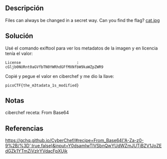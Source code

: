 ## Descripción
Files can always be changed in a secret way. Can you find the flag? [cat.jpg](https://mercury.picoctf.net/static/c28a959c5605d5f67480d5dd3a77f302/cat.jpg)
## Solución
Usé el comando exiftool para ver los metadatos de la imagen y en licencia tenía el valor:
```
License                         : cGljb0NURnt0aGVfbTN0YWRhdGFfMXNfbW9kaWZpZWR9
```
Copié y pegue el valor en ciberchef y me dio la llave:
```
picoCTF{the_m3tadata_1s_modified}
```
## Notas
ciberchef
receta: From Base64
## Referencias
https://gchq.github.io/CyberChef/#recipe=From_Base64('A-Za-z0-9%2B/%3D',true,false)&input=Y0dsamIwTlVSbnQwYUdWZmJUTjBZV1JoZEdGZk1YTmZiVzlrYVdacFpXUjk
